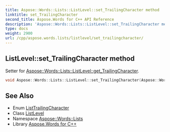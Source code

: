 ```yaml
---
title: Aspose::Words::Lists::ListLevel::set_TrailingCharacter method
linktitle: set_TrailingCharacter
second_title: Aspose.Words for C++ API Reference
description: 'Aspose::Words::Lists::ListLevel::set_TrailingCharacter method. Setter for Aspose::Words::Lists::ListLevel::get_TrailingCharacter in C++.'
type: docs
weight: 2900
url: /cpp/aspose.words.lists/listlevel/set_trailingcharacter/
---
```

## ListLevel::set_TrailingCharacter method


Setter for [Aspose::Words::Lists::ListLevel::get_TrailingCharacter](../get_trailingcharacter/).

```cpp
void Aspose::Words::Lists::ListLevel::set_TrailingCharacter(Aspose::Words::Lists::ListTrailingCharacter value)
```

## See Also

* Enum [ListTrailingCharacter](../../listtrailingcharacter/)
* Class [ListLevel](../)
* Namespace [Aspose::Words::Lists](../../)
* Library [Aspose.Words for C++](../../../)
